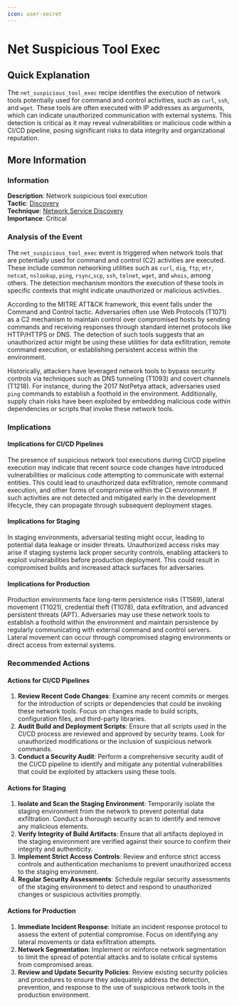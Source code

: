 ```yaml
---
icon: user-secret
---
```


# Net Suspicious Tool Exec

## Quick Explanation

The `net_suspicious_tool_exec` recipe identifies the execution of network tools potentially used for command and control activities, such as `curl`, `ssh`, and `wget`. These tools are often executed with IP addresses as arguments, which can indicate unauthorized communication with external systems. This detection is critical as it may reveal vulnerabilities or malicious code within a CI/CD pipeline, posing significant risks to data integrity and organizational reputation.

## More Information

### Information

**Description**: Network suspicious tool execution\
**Tactic**: [Discovery](https://jibril.garnet.ai/mitre/mitre/ta0007)\
**Technique**: [Network Service Discovery](https://jibril.garnet.ai/mitre/mitre/ta0007/t1046)\
**Importance**: Critical

### Analysis of the Event

The `net_suspicious_tool_exec` event is triggered when network tools that are potentially used for command and control (C2) activities are executed. These include common networking utilities such as `curl`, `dig`, `ftp`, `mtr`, `netcat`, `nslookup`, `ping`, `rsync`,`scp`, `ssh`, `telnet`, `wget`, and `whois`, among others. The detection mechanism monitors the execution of these tools in specific contexts that might indicate unauthorized or malicious activities.

According to the MITRE ATT\&CK framework, this event falls under the Command and Control tactic. Adversaries often use Web Protocols (T1071) as a C2 mechanism to maintain control over compromised hosts by sending commands and receiving responses through standard internet protocols like HTTP/HTTPS or DNS. The detection of such tools suggests that an unauthorized actor might be using these utilities for data exfiltration, remote command execution, or establishing persistent access within the environment.

Historically, attackers have leveraged network tools to bypass security controls via techniques such as DNS tunneling (T1093) and covert channels (T1218). For instance, during the 2017 NotPetya attack, adversaries used `ping` commands to establish a foothold in the environment. Additionally, supply chain risks have been exploited by embedding malicious code within dependencies or scripts that invoke these network tools.

### Implications

#### Implications for CI/CD Pipelines

The presence of suspicious network tool executions during CI/CD pipeline execution may indicate that recent source code changes have introduced vulnerabilities or malicious code attempting to communicate with external entities. This could lead to unauthorized data exfiltration, remote command execution, and other forms of compromise within the CI environment. If such activities are not detected and mitigated early in the development lifecycle, they can propagate through subsequent deployment stages.

#### Implications for Staging

In staging environments, adversarial testing might occur, leading to potential data leakage or insider threats. Unauthorized access risks may arise if staging systems lack proper security controls, enabling attackers to exploit vulnerabilities before production deployment. This could result in compromised builds and increased attack surfaces for adversaries.

#### Implications for Production

Production environments face long-term persistence risks (T1569), lateral movement (T1021), credential theft (T1078), data exfiltration, and advanced persistent threats (APT). Adversaries may use these network tools to establish a foothold within the environment and maintain persistence by regularly communicating with external command and control servers. Lateral movement can occur through compromised staging environments or direct access from external systems.

### Recommended Actions

#### Actions for CI/CD Pipelines

1. **Review Recent Code Changes**: Examine any recent commits or merges for the introduction of scripts or dependencies that could be invoking these network tools. Focus on changes made to build scripts, configuration files, and third-party libraries.
2. **Audit Build and Deployment Scripts**: Ensure that all scripts used in the CI/CD process are reviewed and approved by security teams. Look for unauthorized modifications or the inclusion of suspicious network commands.
3. **Conduct a Security Audit**: Perform a comprehensive security audit of the CI/CD pipeline to identify and mitigate any potential vulnerabilities that could be exploited by attackers using these tools.

#### Actions for Staging

1. **Isolate and Scan the Staging Environment**: Temporarily isolate the staging environment from the network to prevent potential data exfiltration. Conduct a thorough security scan to identify and remove any malicious elements.
2. **Verify Integrity of Build Artifacts**: Ensure that all artifacts deployed in the staging environment are verified against their source to confirm their integrity and authenticity.
3. **Implement Strict Access Controls**: Review and enforce strict access controls and authentication mechanisms to prevent unauthorized access to the staging environment.
4. **Regular Security Assessments**: Schedule regular security assessments of the staging environment to detect and respond to unauthorized changes or suspicious activities promptly.

#### Actions for Production

1. **Immediate Incident Response**: Initiate an incident response protocol to assess the extent of potential compromise. Focus on identifying any lateral movements or data exfiltration attempts.
2. **Network Segmentation**: Implement or reinforce network segmentation to limit the spread of potential attacks and to isolate critical systems from compromised areas.
3. **Review and Update Security Policies**: Review existing security policies and procedures to ensure they adequately address the detection, prevention, and response to the use of suspicious network tools in the production environment.
